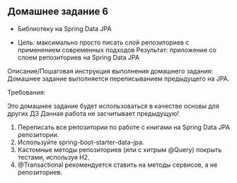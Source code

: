 ## Домашнее задание 6

- Библиотеку на Spring Data JPA

- Цель: максимально просто писать слой репозиториев с применением современных подходов
  Результат: приложение со слоем репозиториев на Spring Data JPA

Описание/Пошаговая инструкция выполнения домашнего задания:
Домашнее задание выполняется переписыванием предыдущего на JPA.

Требования:

Это домашнее задание будет использоваться в качестве основы для других ДЗ
Данная работа не засчитывает предыдущую!


1. Переписать все репозитории по работе с книгами на Spring Data JPA репозитории.
2. Используйте spring-boot-starter-data-jpa.
3. Кастомные методы репозиториев (или с хитрым @Query) покрыть тестами, используя H2.
4. @Transactional рекомендуется ставить на методы сервисов, а не репозиториев.